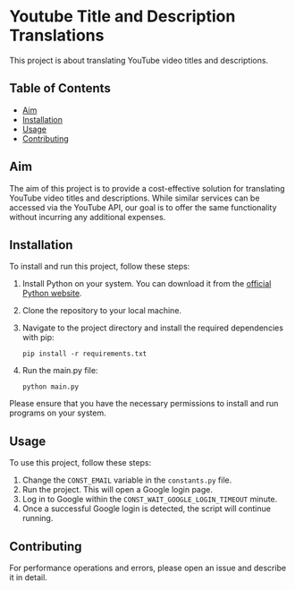 # Youtube Title and Description Translations

This project is about translating YouTube video titles and descriptions.

## Table of Contents

- [Aim](#aim)
- [Installation](#installation)
- [Usage](#usage)
- [Contributing](#contributing)

## Aim

The aim of this project is to provide a cost-effective solution for translating YouTube video titles and descriptions. While similar services can be accessed via the YouTube API, our goal is to offer the same functionality without incurring any additional expenses.

## Installation

To install and run this project, follow these steps:

1. Install Python on your system. You can download it from the [official Python website](https://www.python.org/downloads/).

2. Clone the repository to your local machine.

3. Navigate to the project directory and install the required dependencies with pip:
    ```
    pip install -r requirements.txt
    ```

4. Run the main.py file:
    ```
    python main.py
    ```
Please ensure that you have the necessary permissions to install and run programs on your system.

## Usage

To use this project, follow these steps:

1. Change the `CONST_EMAIL` variable in the `constants.py` file.
2. Run the project. This will open a Google login page.
3. Log in to Google within the `CONST_WAIT_GOOGLE_LOGIN_TIMEOUT` minute.
4. Once a successful Google login is detected, the script will continue running.

## Contributing

For performance operations and errors, please open an issue and describe it in detail.






